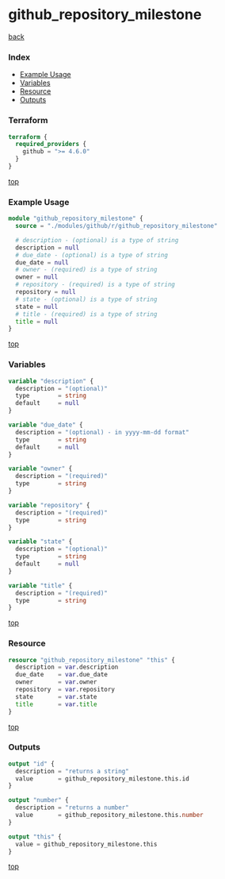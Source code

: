 # github_repository_milestone

[back](../github.md)

### Index

- [Example Usage](#example-usage)
- [Variables](#variables)
- [Resource](#resource)
- [Outputs](#outputs)

### Terraform

```terraform
terraform {
  required_providers {
    github = ">= 4.6.0"
  }
}
```

[top](#index)

### Example Usage

```terraform
module "github_repository_milestone" {
  source = "./modules/github/r/github_repository_milestone"

  # description - (optional) is a type of string
  description = null
  # due_date - (optional) is a type of string
  due_date = null
  # owner - (required) is a type of string
  owner = null
  # repository - (required) is a type of string
  repository = null
  # state - (optional) is a type of string
  state = null
  # title - (required) is a type of string
  title = null
}
```

[top](#index)

### Variables

```terraform
variable "description" {
  description = "(optional)"
  type        = string
  default     = null
}

variable "due_date" {
  description = "(optional) - in yyyy-mm-dd format"
  type        = string
  default     = null
}

variable "owner" {
  description = "(required)"
  type        = string
}

variable "repository" {
  description = "(required)"
  type        = string
}

variable "state" {
  description = "(optional)"
  type        = string
  default     = null
}

variable "title" {
  description = "(required)"
  type        = string
}
```

[top](#index)

### Resource

```terraform
resource "github_repository_milestone" "this" {
  description = var.description
  due_date    = var.due_date
  owner       = var.owner
  repository  = var.repository
  state       = var.state
  title       = var.title
}
```

[top](#index)

### Outputs

```terraform
output "id" {
  description = "returns a string"
  value       = github_repository_milestone.this.id
}

output "number" {
  description = "returns a number"
  value       = github_repository_milestone.this.number
}

output "this" {
  value = github_repository_milestone.this
}
```

[top](#index)